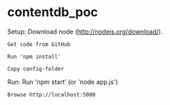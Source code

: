 contentdb_poc
=============

Setup: 
	Download node (http://nodejs.org/download/).

	Get code from GitHub

	Run 'npm install'

	Copy config-folder

Run:
	Run 'npm start' (or 'node app.js')

	Browse http://localhost:5000
